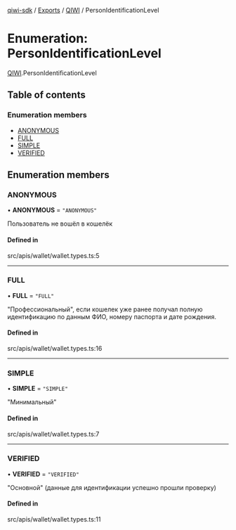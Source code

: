 [qiwi-sdk](../README.md) / [Exports](../modules.md) / [QIWI](../modules/QIWI.md) / PersonIdentificationLevel

# Enumeration: PersonIdentificationLevel

[QIWI](../modules/QIWI.md).PersonIdentificationLevel

## Table of contents

### Enumeration members

- [ANONYMOUS](QIWI.PersonIdentificationLevel.md#anonymous)
- [FULL](QIWI.PersonIdentificationLevel.md#full)
- [SIMPLE](QIWI.PersonIdentificationLevel.md#simple)
- [VERIFIED](QIWI.PersonIdentificationLevel.md#verified)

## Enumeration members

### ANONYMOUS

• **ANONYMOUS** = `"ANONYMOUS"`

Пользователь не вошёл в кошелёк

#### Defined in

src/apis/wallet/wallet.types.ts:5

___

### FULL

• **FULL** = `"FULL"`

"Профессиональный", если кошелек уже ранее получал полную
идентификацию по данным ФИО, номеру паспорта и дате рождения.

#### Defined in

src/apis/wallet/wallet.types.ts:16

___

### SIMPLE

• **SIMPLE** = `"SIMPLE"`

"Минимальный"

#### Defined in

src/apis/wallet/wallet.types.ts:7

___

### VERIFIED

• **VERIFIED** = `"VERIFIED"`

"Основной" (данные для идентификации успешно прошли проверку)

#### Defined in

src/apis/wallet/wallet.types.ts:11
